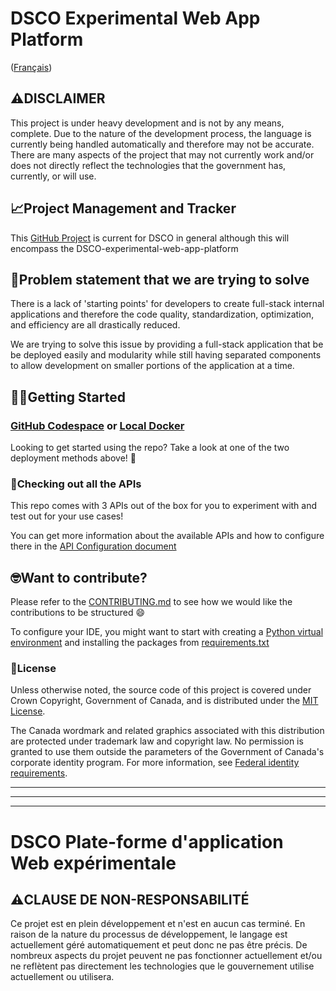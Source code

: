 # DSCO Experimental Web App Platform

([Français](#dsco-plate-forme-dapplication-web-expérimentale))

## ⚠️DISCLAIMER

This project is under heavy development and is not by any means, complete. Due to the nature of the development process, the language is currently being handled automatically and therefore may not be accurate. There are many aspects of the project that may not currently work and/or does not directly reflect the technologies that the government has, currently, or will use.

## 📈Project Management and Tracker

This [GitHub Project](https://github.com/orgs/PHACDataHub/projects/10/views/2) is current for DSCO in general although this will encompass the DSCO-experimental-web-app-platform

## 🤔Problem statement that we are trying to solve

There is a lack of 'starting points' for developers to create full-stack internal applications and therefore the code quality, standardization, optimization, and efficiency are all drastically reduced.

We are trying to solve this issue by providing a full-stack application that be be deployed easily and modularity while still having separated components to allow development on smaller portions of the application at a time.

## 👨‍💻Getting Started

### [GitHub Codespace](/README-docs/EN/github-codespace-deployment.md) or [Local Docker](/README-docs/EN/local-docker-deployment.md)

Looking to get started using the repo? Take a look at one of the two deployment methods above! 🚀

### 👀Checking out all the APIs

This repo comes with 3 APIs out of the box for you to experiment with and test out for your use cases!

You can get more information about the available APIs and how to configure there in the [API Configuration document](/README-docs/EN/api-configurations.md)

## 🤓Want to contribute?
Please refer to the [CONTRIBUTING.md](./CONTRIBUTING.md) to see how we would like the contributions to be structured 😄

To configure your IDE, you might want to start with creating a [Python virtual environment](/README-docs/EN/local-docker-deployment.md#setting-up-python-virtual-environment) and installing the packages from [requirements.txt](/core-api/requirements.txt)

### 📄License

Unless otherwise noted, the source code of this project is covered under Crown Copyright, Government of Canada, and is distributed under the [MIT License](LICENSE).

The Canada wordmark and related graphics associated with this distribution are protected under trademark law and copyright law. No permission is granted to use them outside the parameters of the Government of Canada's corporate identity program. For more information, see [Federal identity requirements](https://www.canada.ca/en/treasury-board-secretariat/topics/government-communications/federal-identity-requirements.html).

______________________
______________________
______________________

<!-- markdownlint-disable MD024 MD025 -->
# DSCO Plate-forme d'application Web expérimentale

## ⚠️CLAUSE DE NON-RESPONSABILITÉ

Ce projet est en plein développement et n'est en aucun cas terminé. En raison de la nature du processus de développement, le langage est actuellement géré automatiquement et peut donc ne pas être précis. De nombreux aspects du projet peuvent ne pas fonctionner actuellement et/ou ne reflètent pas directement les technologies que le gouvernement utilise actuellement ou utilisera.
